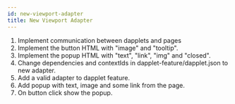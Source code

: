 ```yaml
---
id: new-viewport-adapter
title: New Viewport Adapter
---
```


1. Implement communication between dapplets and pages
2. Implement the button HTML with "image" and "tooltip".
3. Implement the popup HTML with "text", "link", "img" and "closed".
4. Change dependencies and contextIds in dapplet-feature/dapplet.json to new adapter.
5. Add a valid adapter to dapplet feature.
6. Add popup with text, image and some link from the page.
7. On button click show the popup.
